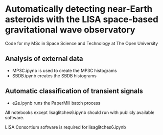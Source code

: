 # Automatically detecting near-Earth asteroids with the LISA space-based gravitational wave observatory

Code for my MSc in Space Science and Technology at The Open University

## Analysis of external data

* MP3C.ipynb is used to create the MP3C histograms
* SBDB.ipynb creates the SBDB histograms

## Automatic classification of transient signals

* e2e.ipynb runs the PaperMill batch process

All notebooks except lisaglitches6.ipynb should run with publicly available software. 

LISA Consortium software is required for lisaglitches6.ipynb  
